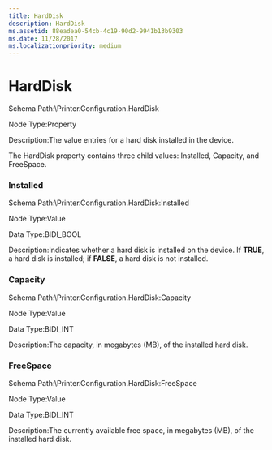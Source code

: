 ```yaml
---
title: HardDisk
description: HardDisk
ms.assetid: 88eadea0-54cb-4c19-90d2-9941b13b9303
ms.date: 11/28/2017
ms.localizationpriority: medium
---
```


# HardDisk


Schema Path:\\Printer.Configuration.HardDisk

Node Type:Property

Description:The value entries for a hard disk installed in the device.

The HardDisk property contains three child values: Installed, Capacity, and FreeSpace.

### <span id="installed"></span><span id="INSTALLED"></span> Installed

Schema Path:\\Printer.Configuration.HardDisk:Installed

Node Type:Value

Data Type:BIDI\_BOOL

Description:Indicates whether a hard disk is installed on the device. If **TRUE**, a hard disk is installed; if **FALSE**, a hard disk is not installed.

### <span id="capacity"></span><span id="CAPACITY"></span> Capacity

Schema Path:\\Printer.Configuration.HardDisk:Capacity

Node Type:Value

Data Type:BIDI\_INT

Description:The capacity, in megabytes (MB), of the installed hard disk.

### <span id="freespace"></span><span id="FREESPACE"></span> FreeSpace

Schema Path:\\Printer.Configuration.HardDisk:FreeSpace

Node Type:Value

Data Type:BIDI\_INT

Description:The currently available free space, in megabytes (MB), of the installed hard disk.

 

 




